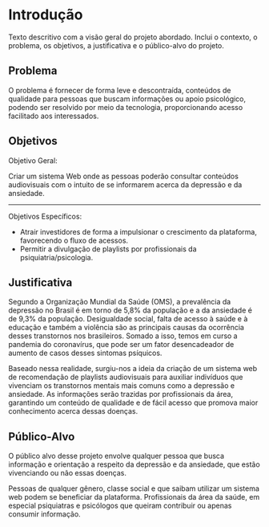 # Introdução

Texto descritivo com a visão geral do projeto abordado. Inclui o contexto, o problema, os objetivos, a justificativa e o público-alvo do projeto.

## Problema

O problema é fornecer de forma leve e descontraída, conteúdos de qualidade para pessoas que buscam informações ou apoio psicológico, podendo ser resolvido por meio da tecnologia, proporcionando acesso facilitado aos interessados.

## Objetivos

Objetivo Geral:

Criar um sistema Web onde as pessoas poderão consultar conteúdos audiovisuais com o intuito de se informarem acerca da depressão e da ansiedade.
***
Objetivos Específicos:

* Atrair investidores de forma a impulsionar o crescimento da plataforma, favorecendo o fluxo de acessos.
* Permitir a divulgação de playlists por profissionais da psiquiatria/psicologia.

## Justificativa

 
Segundo a Organização Mundial da Saúde (OMS), a prevalência da depressão no Brasil é em torno de 5,8% da população e a da ansiedade é de 9,3% da população. Desigualdade social, falta de acesso à saúde e à educação e também a violência são as principais causas da ocorrência desses transtornos nos brasileiros. Somado a isso, temos em curso a pandemia do coronavírus, que pode ser um fator desencadeador de aumento de casos desses sintomas psíquicos.

Baseado nessa realidade, surgiu-nos a ideia da criação de um sistema web de recomendação de playlists audiovisuais para auxiliar indivíduos que vivenciam os transtornos mentais mais comuns como a depressão e ansiedade. As informações serão trazidas por profissionais da área, garantindo um conteúdo de qualidade e de fácil acesso que promova maior conhecimento acerca dessas doenças.

## Público-Alvo

O público alvo desse projeto envolve qualquer pessoa que busca informação e orientação a respeito da depressão e da ansiedade, que estão vivenciando ou não essas doenças.

Pessoas de qualquer gênero, classe social e que saibam utilizar um sistema web podem se beneficiar da plataforma.  Profissionais da área da saúde, em especial psiquiatras e psicólogos que queiram contribuir ou apenas consumir informação.

